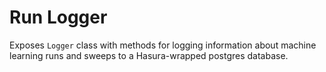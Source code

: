  # Run Logger
 Exposes `Logger` class with methods for logging information about machine learning runs and sweeps to a Hasura-wrapped postgres database.